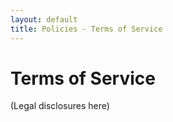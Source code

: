 ```yaml
---
layout: default
title: Policies - Terms of Service 
---
```




# Terms of Service

(Legal disclosures here)

 
